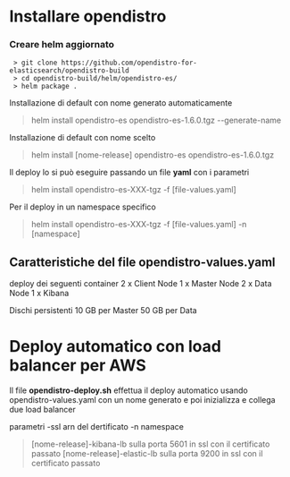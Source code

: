 # Installare opendistro 

### Creare helm aggiornato

```
 > git clone https://github.com/opendistro-for-elasticsearch/opendistro-build
 > cd opendistro-build/helm/opendistro-es/
 > helm package .
```
 
 Installazione di default con nome generato automaticamente
 > helm install opendistro-es opendistro-es-1.6.0.tgz --generate-name 
 
  Installazione di default con nome scelto
 > helm install [nome-release] opendistro-es opendistro-es-1.6.0.tgz 
 

Il deploy lo si può eseguire passando un file **yaml** con i parametri
 > helm install opendistro-es-XXX-tgz -f [file-values.yaml] 
 
Per il deploy in un namespace specifico
 > helm install opendistro-es-XXX-tgz -f [file-values.yaml] -n [namespace]



## Caratteristiche del file opendistro-values.yaml

deploy dei seguenti container
2 x Client Node
1 x Master Node
2 x Data Node
1 x Kibana

Dischi persistenti 
10 GB per Master
50 GB per Data 

# Deploy automatico con load balancer per AWS

Il file **opendistro-deploy.sh** effettua il deploy automatico usando opendistro-values.yaml con un nome generato e poi inizializza e collega due load balancer

parametri
-ssl arn del dertificato
-n namespace

> [nome-release]-kibana-lb sulla porta 5601 in ssl con il certificato passato
> [nome-release]-elastic-lb sulla porta 9200 in ssl con il certificato passato


